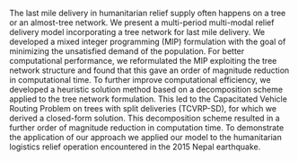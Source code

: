 The last mile delivery in humanitarian relief supply often happens on a tree or an almost-tree network. We present a multi-period multi-modal relief delivery model incorporating a tree network for last mile delivery. We developed a mixed integer programming (MIP) formulation with the goal of minimizing the unsatisfied demand of the population. For better computational performance, we reformulated the MIP exploiting the tree network structure and found that this gave an order of magnitude reduction in computational time. To further improve computational efficiency, we developed a heuristic solution method based on a decomposition scheme applied to the tree network formulation. This led to the Capacitated Vehicle Routing Problem on trees with split deliveries (TCVRP-SD), for which we derived a closed-form solution. This decomposition scheme resulted in a further order of magnitude reduction in computation time. To demonstrate the application of our approach we applied our model to the humanitarian logistics relief operation encountered in the 2015 Nepal earthquake.
